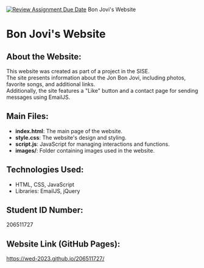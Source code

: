 [![Review Assignment Due Date](https://classroom.github.com/assets/deadline-readme-button-22041afd0340ce965d47ae6ef1cefeee28c7c493a6346c4f15d667ab976d596c.svg)](https://classroom.github.com/a/89IMDEJr)
 Bon Jovi's Website

# Bon Jovi's Website

## About the Website:
This website was created as part of a project in the SISE.  
The site presents information about the Jon Bon Jovi, including photos, favorite songs, and additional links.  
Additionally, the site features a "Like" button and a contact page for sending messages using EmailJS.

## Main Files:
- **index.html**: The main page of the website.  
- **style.css**: The website's design and styling.  
- **script.js**: JavaScript for managing interactions and functions.  
- **images/**: Folder containing images used in the website.  

## Technologies Used:
- HTML, CSS, JavaScript  
- Libraries: EmailJS, jQuery  

## Student ID Number:
206511727

## Website Link (GitHub Pages):
https://wed-2023.github.io/206511727/
